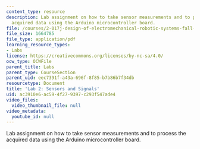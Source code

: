 ```yaml
---
content_type: resource
description: Lab assignment on how to take sensor measurements and to process the
  acquired data using the Arduino microcontroller board.
file: /courses/2-017j-design-of-electromechanical-robotic-systems-fall-2009/ac3910e6ac594f279397c293f547ade4_MIT2_017JF09_slides2.pdf
file_size: 1664785
file_type: application/pdf
learning_resource_types:
- Labs
license: https://creativecommons.org/licenses/by-nc-sa/4.0/
ocw_type: OCWFile
parent_title: Labs
parent_type: CourseSection
parent_uid: eec7391f-a43a-696f-8f85-b7b86b7f34db
resourcetype: Document
title: 'Lab 2: Sensors and Signals'
uid: ac3910e6-ac59-4f27-9397-c293f547ade4
video_files:
  video_thumbnail_file: null
video_metadata:
  youtube_id: null
---
```

Lab assignment on how to take sensor measurements and to process the acquired data using the Arduino microcontroller board.